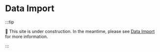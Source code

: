 # Data Import

:::tip

🚧 This site is under construction. In the meantime, please see
[Data Import](https://edfi.atlassian.net/wiki/spaces/EDFITOOLS/pages/24119638/Data+Import)
for more information.

:::
